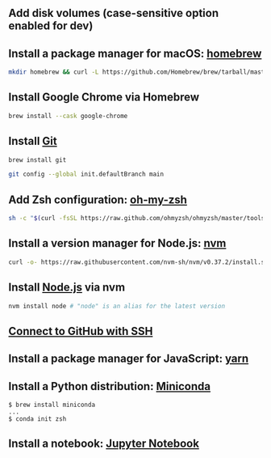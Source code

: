 ## Add disk volumes (case-sensitive option enabled for dev)

## Install a package manager for macOS: [homebrew](https://brew.sh/)
``` bash
mkdir homebrew && curl -L https://github.com/Homebrew/brew/tarball/master | tar xz --strip 1 -C homebrew
```

## Install Google Chrome via Homebrew
``` bash
brew install --cask google-chrome
```

## Install [Git](https://git-scm.com/book/en/v2/Getting-Started-Installing-Git)
``` bash
brew install git

git config --global init.defaultBranch main
```

## Add Zsh configuration: [oh-my-zsh](https://github.com/ohmyzsh/ohmyzsh)
``` bash
sh -c "$(curl -fsSL https://raw.github.com/ohmyzsh/ohmyzsh/master/tools/install.sh)"
```

## Install a version manager for Node.js: [nvm](https://github.com/nvm-sh/nvm)
``` bash
curl -o- https://raw.githubusercontent.com/nvm-sh/nvm/v0.37.2/install.sh | zsh
```

## Install [Node.js](https://nodejs.org/en/) via nvm
``` bash
nvm install node # "node" is an alias for the latest version
```

## [Connect to GitHub with SSH](https://help.github.com/en/github/authenticating-to-github/connecting-to-github-with-ssh)

## Install a package manager for JavaScript: [yarn](https://classic.yarnpkg.com/en/docs/install/#mac-stable)

## Install a Python distribution: [Miniconda](https://docs.conda.io/en/latest/miniconda.html)
```
$ brew install miniconda
...
$ conda init zsh
```

## Install a notebook: [Jupyter Notebook](https://jupyter.org/)
